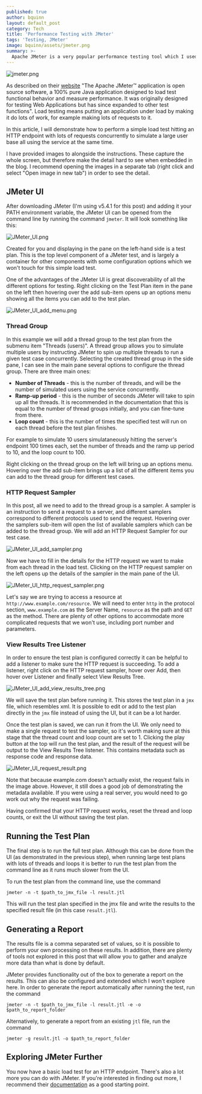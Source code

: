 ```yaml
---
published: true
author: bquinn
layout: default_post
category: Tech
title: 'Performance Testing with JMeter'
tags: 'Testing, JMeter'
image: bquinn/assets/jmeter.png
summary: >-
  Apache JMeter is a very popular performance testing tool which I used recently for load testing a server. In this post I will take a brief look at how to use it to perform a basic HTTP load test on a server.
---
```



![jmeter.png]({{site.baseurl}}/bquinn/assets/jmeter.png)

As described on their [website](https://jmeter.apache.org/) "The Apache JMeter™ application is open source software, a 100% pure Java application designed to load test functional behavior and measure performance. It was originally designed for testing Web Applications but has since expanded to other test functions". Load testing means putting an application under load by making it do lots of work, for example making lots of requests to it.

In this article, I will demonstrate how to perform a simple load test hitting an HTTP endpoint with lots of requests concurrently to simulate a large user base all using the service at the same time.

I have provided images to alongside the instructions. These capture the whole screen, but therefore make the detail hard to see when embedded in the blog. I recommend opening the images in a separate tab (right click and select "Open image in new tab") in order to see the detail.

## JMeter UI

After downloading JMeter (I'm using v5.4.1 for this post) and adding it your PATH environment variable, the JMeter UI can be opened from the command line by running the command `jmeter`. It will look something like this:

![JMeter_UI.png]({{site.baseurl}}/bquinn/assets/JMeter_UI.png)

Created for you and displaying in the pane on the left-hand side is a test plan. This is the top level component of a JMeter test, and is largely a container for other components with some configuration options which we won't touch for this simple load test.

One of the advantages of the JMeter UI is great discoverability of all the different options for testing. Right clicking on the Test Plan item in the pane on the left then hovering over the add sub-item opens up an options menu showing all the items you can add to the test plan.

![JMeter_UI_add_menu.png]({{site.baseurl}}/bquinn/assets/JMeter_UI_add_menu.PNG)

### Thread Group

In this example we will add a thread group to the test plan from the submenu item "Threads (users)". A thread group allows you to simulate multiple users by instructing JMeter to spin up multiple threads to run a given test case concurrently. Selecting the created thread group in the side pane, I can see in the main pane several options to configure the thread group. There are three main ones:

* **Number of Threads** - this is the number of threads, and will be the number of simulated users using the service concurrently.
* **Ramp-up period** - this is the number of seconds JMeter will take to spin up all the threads. It is recommended in the documentation that this is equal to the number of thread groups initially, and you can fine-tune from there.
* **Loop count** - this is the number of times the specified test will run on each thread before the test plan finishes.

For example to simulate 10 users simulataneously hitting the server's endpoint 100 times each, set the number of threads and the ramp up period to 10, and the loop count to 100.

Right clicking on the thread group on the left will bring up an options menu. Hovering over the add sub-item brings up a list of all the different items you can add to the thread group for different test cases.

### HTTP Request Sampler

In this post, all we need to add to the thread group is a sampler. A sampler is an instruction to send a request to a server, and different samplers correspond to different protocols used to send the request. Hovering over the samplers sub-item will open the list of available samplers which can be added to the thread group. We will add an HTTP Request Sampler for our test case.

![JMeter_UI_add_sampler.png]({{site.baseurl}}/bquinn/assets/JMeter_UI_add_sampler.PNG)

Now we have to fill in the details for the HTTP request we want to make from each thread in the load test. Clicking on the HTTP request sampler on the left opens up the details of the sampler in the main pane of the UI.

![JMeter_UI_http_request_sampler.png]({{site.baseurl}}/bquinn/assets/JMeter_UI_http_request_sampler.png)

Let's say we are trying to access a resource at `http://www.example.com/resource`. We will need to enter `http` in the protocol section, `www.example.com` as the Server Name, `resource` as the path and `GET` as the method. There are plenty of other options to accommodate more complicated requests that we won't use, including port number and parameters.

### View Results Tree Listener

In order to ensure the test plan is configured correctly it can be helpful to add a listener to make sure the HTTP request is succeeding. To add a listener, right click on the HTTP request sampler, hover over Add, then hover over Listener and finally select View Results Tree.

![JMeter_UI_add_view_results_tree.png]({{site.baseurl}}/bquinn/assets/JMeter_UI_add_view_results_tree.PNG)

We will save the test plan before running it. This stores the test plan in a `jmx` file, which resembles xml. It is possible to edit or add to the test plan directly in the `jmx` file instead of using the UI, but it can be a lot harder.

Once the test plan is saved, we can run it from the UI. We only need to make a single request to test the sampler, so it's worth making sure at this stage that the thread count and loop count are set to 1. Clicking the play button at the top will run the test plan, and the result of the request will be output to the View Results Tree listener. This contains metadata such as response code and response data.

 ![JMeter_UI_request_result.png]({{site.baseurl}}/bquinn/assets/JMeter_UI_request_result.png)

Note that because example.com doesn't actually exist, the request fails in the image above.  However, it still does a good job of demonstrating the metadata available. If you were using a real server, you would need to go work out why the request was failing.

Having confirmed that your HTTP request works, reset the thread and loop counts, or exit the UI without saving the test plan.

## Running the Test Plan

The final step is to run the full test plan. Although this can be done from the UI (as demonstrated in the previous step), when running large test plans with lots of threads and loops it is better to run the test plan from the command line as it runs much slower from the UI.

To run the test plan from the command line, use the command

```
jmeter -n -t $path_to_jmx_file -l result.jtl
```

This will run the test plan specified in the jmx file and write the results to the specified result file (in this case `result.jtl`).

## Generating a Report

The results file is a comma separated set of values, so it is possible to perform your own processing on these results. In addition, there are plenty of tools not explored in this post that will allow you to gather and analyze more data than what is done by default.

JMeter provides functionality out of the box to generate a report on the results. This can also be configured and extended which I won't explore here. In order to generate the report automatically after running the test, run the command

```
jmeter -n -t $path_to_jmx_file -l result.jtl -e -o $path_to_report_folder
```

Alternatively, to generate a report from an existing `jtl` file, run the command

```
jmeter -g result.jtl -o $path_to_report_folder
```

## Exploring JMeter Further

You now have a basic load test for an HTTP endpoint. There's also a lot more you can do with JMeter. If you're interested in finding out more, I recommend their [documentation](https://jmeter.apache.org/usermanual/generating-dashboard.html) as a good starting point.
